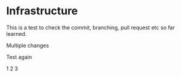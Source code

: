 # Infrastructure

This is a test to check the commit, branching, pull request etc so far learned.

Multiple changes

Test again

1
2
3
